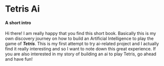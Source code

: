 # Tetris Ai

#### A short intro
Hi there! I am really happy that you find this short book. Basically this is my own discovery journey on how to build an Artificial Intelligence to play the game of ___Tetris___. This is my first attempt to try ai-related project and I actually find it really interesting and so I want to note down this great experience. If you are also interested in my story of building an ai to play Tetris, go ahead and have fun!
